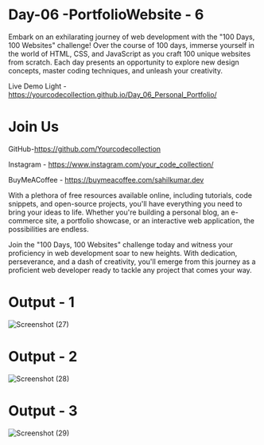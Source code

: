 # Day-06 -PortfolioWebsite - 6

Embark on an exhilarating journey of web development with the "100 Days, 100 Websites" challenge! Over the course of 100 days, immerse yourself in the world of HTML, CSS, and JavaScript as you craft 100 unique websites from scratch. Each day presents an opportunity to explore new design concepts, master coding techniques, and unleash your creativity.

Live Demo Light - https://yourcodecollection.github.io/Day_06_Personal_Portfolio/

# Join Us

GitHub-https://github.com/Yourcodecollection

Instagram - https://www.instagram.com/your_code_collection/

BuyMeACoffee - https://buymeacoffee.com/sahilkumar.dev


With a plethora of free resources available online, including tutorials, code snippets, and open-source projects, you'll have everything you need to bring your ideas to life. Whether you're building a personal blog, an e-commerce site, a portfolio showcase, or an interactive web application, the possibilities are endless.

Join the "100 Days, 100 Websites" challenge today and witness your proficiency in web development soar to new heights. With dedication, perseverance, and a dash of creativity, you'll emerge from this journey as a proficient web developer ready to tackle any project that comes your way.

# Output - 1

![Screenshot (27)](https://github.com/QuantumCoding123/Day-6-Portfolio-Website-Innovative/assets/166281221/1befb83e-d155-4a4e-8127-77c4d19c78cb)


# Output - 2

![Screenshot (28)](https://github.com/QuantumCoding123/Day-6-Portfolio-Website-Innovative/assets/166281221/79bcd76d-ef26-4bf7-a5a1-26a62ab13e5f)


# Output - 3

![Screenshot (29)](https://github.com/QuantumCoding123/Day-6-Portfolio-Website-Innovative/assets/166281221/4ec69e26-1bb0-48c4-8a18-00d55689e1b5)





